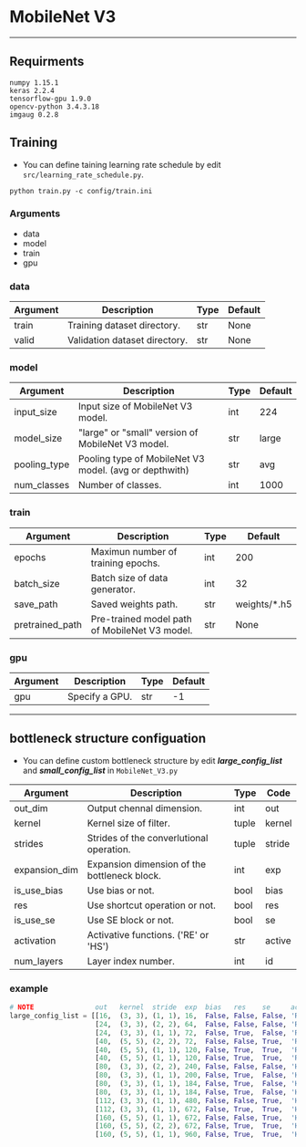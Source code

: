# MobileNet V3
***
## Requirments
```
numpy 1.15.1
keras 2.2.4
tensorflow-gpu 1.9.0
opencv-python 3.4.3.18
imgaug 0.2.8
```

## Training
* You can define taining learning rate schedule by edit `src/learning_rate_schedule.py`.
```
python train.py -c config/train.ini
```

### Arguments
* data
* model
* train
* gpu

### **data**
Argument|Description|Type |Default
---|---|-----|---
train|Training dataset directory.|str|None
valid|Validation dataset directory.|str|None

### **model**
Argument|Description|Type|Default
---|---|---|---
input_size|Input size of MobileNet V3 model.|int|224
model_size|"large" or "small" version of MobileNet V3 model.|str|large
pooling_type|Pooling type of MobileNet V3 model. (avg or depthwith)|str|avg
num_classes|Number of classes.|int|1000

### **train**
Argument|Description|Type|Default
---|---|---|---
epochs|Maximun number of training epochs.|int|200
batch_size|Batch size of data generator.|int|32
save_path|Saved weights path.|str|weights/*.h5
pretrained_path|Pre-trained model path of MobileNet V3 model.|str|None

### **gpu**
Argument|Description|Type|Default
---|---|---|---
gpu|Specify a GPU.|str|-1

***
## bottleneck structure configuation
* You can define custom bottleneck structure by edit ***large_config_list*** and ***small_config_list*** in `MobileNet_V3.py`

Argument|Description|Type|Code
---|---|---|---
out_dim|Output chennal dimension.|int|out
kernel|Kernel size of filter.|tuple|kernel
strides|Strides of the converlutional operation.|tuple|stride
expansion_dim|Expansion dimension of the bottleneck block.|int|exp
is_use_bias|Use bias or not.|bool|bias
res|Use shortcut operation or not.|bool|res
is_use_se|Use SE block or not.|bool|se
activation|Activative functions. ('RE' or 'HS')|str|active
num_layers|Layer index number.|int|id 

### example
```python 
# NOTE               out   kernel  stride  exp  bias   res    se     active id  
large_config_list = [[16,  (3, 3), (1, 1), 16,  False, False, False, 'RE',  0],
                     [24,  (3, 3), (2, 2), 64,  False, False, False, 'RE',  1],
                     [24,  (3, 3), (1, 1), 72,  False, True,  False, 'RE',  2],
                     [40,  (5, 5), (2, 2), 72,  False, False, True,  'RE',  3],
                     [40,  (5, 5), (1, 1), 120, False, True,  True,  'RE',  4],
                     [40,  (5, 5), (1, 1), 120, False, True,  True,  'RE',  5],
                     [80,  (3, 3), (2, 2), 240, False, False, False, 'HS',  6],
                     [80,  (3, 3), (1, 1), 200, False, True,  False, 'HS',  7],
                     [80,  (3, 3), (1, 1), 184, False, True,  False, 'HS',  8],
                     [80,  (3, 3), (1, 1), 184, False, True,  False, 'HS',  9],
                     [112, (3, 3), (1, 1), 480, False, False, True,  'HS', 10],
                     [112, (3, 3), (1, 1), 672, False, True,  True,  'HS', 11],
                     [160, (5, 5), (1, 1), 672, False, False, True,  'HS', 12],
                     [160, (5, 5), (2, 2), 672, False, True,  True,  'HS', 13],
                     [160, (5, 5), (1, 1), 960, False, True,  True,  'HS', 14]]
```
